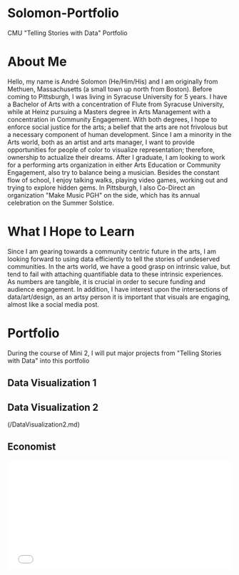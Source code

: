 # Solomon-Portfolio
CMU "Telling Stories with Data" Portfolio  

# About Me
Hello, my name is André Solomon (He/Him/His) and I am originally from Methuen, Massachusetts (a small town up north from Boston). Before coming to Pittsburgh, I was living in Syracuse University for 5 years. I have a Bachelor of Arts with a concentration of Flute from Syracuse University, while at Heinz pursuing a Masters degree in Arts Management with a concentration in Community Engagement. With both degrees, I hope to enforce social justice for the arts; a belief that the arts are not frivolous but a necessary component of human development. Since I am a minority in the Arts world, both as an artist and arts manager, I want to provide opportunities for people of color to visualize representation; therefore, ownership to actualize their dreams. After I graduate, I am looking to work for a performing arts organization in either Arts Education or Community Engagement, also try to balance being a musician. Besides the constant flow of school, I enjoy talking walks, playing video games, working out and trying to explore hidden gems. In Pittsburgh, I also Co-Direct an organization "Make Music PGH" on the side, which has its annual celebration on the Summer Solstice.
# What I Hope to Learn
Since I am gearing towards a community centric future in the arts, I am looking forward to using data efficiently to tell the stories of undeserved communities. In the arts world, we have a good grasp on intrinsic value, but tend to fail with attaching quantifiable data to these intrinsic experiences. As numbers are tangible, it is crucial in order to secure funding and audience engagement. In addition, I have interest upon the intersections of data/art/design, as an artsy person it is important that visuals are engaging, almost like a social media post.
# Portfolio 
During the course of Mini 2, I will put major projects from "Telling Stories with Data" into this portfolio
## Data Visualization 1

## Data Visualization 2
(/DataVisualization2.md)
## Economist

<iframe title="Facebook Clicks" aria-label="Bar Chart" id="datawrapper-chart-xzGFM" src="//datawrapper.dwcdn.net/xzGFM/1/" scrolling="no" frameborder="0" style="width: 0; min-width: 100% !important; border: none;" height="245"></iframe><script type="text/javascript">!function(){"use strict";window.addEventListener("message",function(a){if(void 0!==a.data["datawrapper-height"])for(var e in a.data["datawrapper-height"]){var t=document.getElementById("datawrapper-chart-"+e)||document.querySelector("iframe[src*='"+e+"']");t&&(t.style.height=a.data["datawrapper-height"][e]+"px")}})}();</script>
